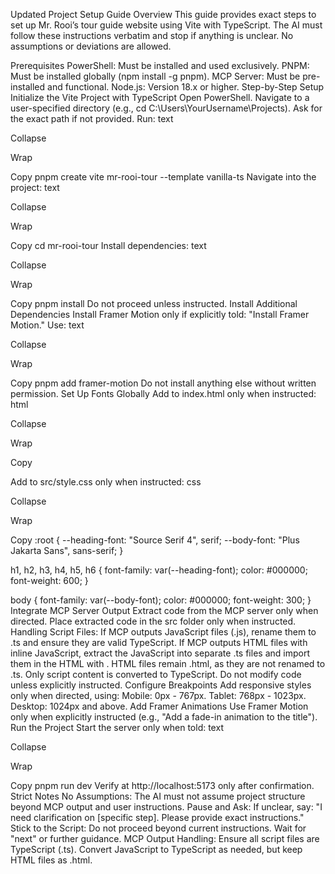 Updated Project Setup Guide
Overview
This guide provides exact steps to set up Mr. Rooi’s tour guide website using Vite with TypeScript. The AI must follow these instructions verbatim and stop if anything is unclear. No assumptions or deviations are allowed.

Prerequisites
PowerShell: Must be installed and used exclusively.
PNPM: Must be installed globally (npm install -g pnpm).
MCP Server: Must be pre-installed and functional.
Node.js: Version 18.x or higher.
Step-by-Step Setup
Initialize the Vite Project with TypeScript
Open PowerShell.
Navigate to a user-specified directory (e.g., cd C:\Users\YourUsername\Projects). Ask for the exact path if not provided.
Run:
text

Collapse

Wrap

Copy
pnpm create vite mr-rooi-tour --template vanilla-ts
Navigate into the project:
text

Collapse

Wrap

Copy
cd mr-rooi-tour
Install dependencies:
text

Collapse

Wrap

Copy
pnpm install
Do not proceed unless instructed.
Install Additional Dependencies
Install Framer Motion only if explicitly told: "Install Framer Motion." Use:
text

Collapse

Wrap

Copy
pnpm add framer-motion
Do not install anything else without written permission.
Set Up Fonts Globally
Add to index.html only when instructed:
html

Collapse

Wrap

Copy
<link rel="stylesheet" href="https://fonts.googleapis.com/css2?family=Source+Serif+4:wght@600&family=Plus+Jakarta+Sans:wght@300;400&display=swap">
Add to src/style.css only when instructed:
css

Collapse

Wrap

Copy
:root {
  --heading-font: "Source Serif 4", serif;
  --body-font: "Plus Jakarta Sans", sans-serif;
}

h1, h2, h3, h4, h5, h6 {
  font-family: var(--heading-font);
  color: #000000;
  font-weight: 600;
}

body {
  font-family: var(--body-font);
  color: #000000;
  font-weight: 300;
}
Integrate MCP Server Output
Extract code from the MCP server only when directed.
Place extracted code in the src folder only when instructed.
Handling Script Files:
If MCP outputs JavaScript files (.js), rename them to .ts and ensure they are valid TypeScript.
If MCP outputs HTML files with inline JavaScript, extract the JavaScript into separate .ts files and import them in the HTML with <script type="module" src="/path/to/file.ts"></script>.
HTML files remain .html, as they are not renamed to .ts. Only script content is converted to TypeScript.
Do not modify code unless explicitly instructed.
Configure Breakpoints
Add responsive styles only when directed, using:
Mobile: 0px - 767px.
Tablet: 768px - 1023px.
Desktop: 1024px and above.
Add Framer Animations
Use Framer Motion only when explicitly instructed (e.g., "Add a fade-in animation to the title").
Run the Project
Start the server only when told:
text

Collapse

Wrap

Copy
pnpm run dev
Verify at http://localhost:5173 only after confirmation.
Strict Notes
No Assumptions: The AI must not assume project structure beyond MCP output and user instructions.
Pause and Ask: If unclear, say: "I need clarification on [specific step]. Please provide exact instructions."
Stick to the Script: Do not proceed beyond current instructions. Wait for "next" or further guidance.
MCP Output Handling: Ensure all script files are TypeScript (.ts). Convert JavaScript to TypeScript as needed, but keep HTML files as .html.